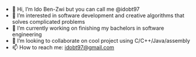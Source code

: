 - 👋 Hi, I’m Ido Ben-Zwi but you can call me @idobt97 
- 👀 I’m interested in software development and creative algorithms that solves complicated problems
- 🌱 I’m currently working on finishing my bachelors in software engineering
- 💞️ I’m looking to collaborate on cool project using C/C++/Java/assembly
- 📫 How to reach me: idobt97@gmail.com

<!---
idobt97/idobt97 is a ✨ special ✨ repository because its `README.md` (this file) appears on your GitHub profile.
You can click the Preview link to take a look at your changes.
--->
